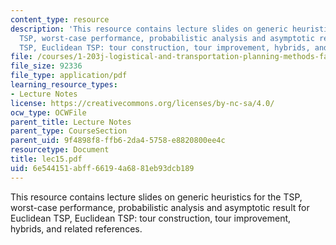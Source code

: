```yaml
---
content_type: resource
description: 'This resource contains lecture slides on generic heuristics for the
  TSP, worst-case performance, probabilistic analysis and asymptotic result for Euclidean
  TSP, Euclidean TSP: tour construction, tour improvement, hybrids, and related references.'
file: /courses/1-203j-logistical-and-transportation-planning-methods-fall-2006/6e544151abff66194a6881eb93dcb189_lec15.pdf
file_size: 92336
file_type: application/pdf
learning_resource_types:
- Lecture Notes
license: https://creativecommons.org/licenses/by-nc-sa/4.0/
ocw_type: OCWFile
parent_title: Lecture Notes
parent_type: CourseSection
parent_uid: 9f4898f8-ffb6-2da4-5758-e8820800ee4c
resourcetype: Document
title: lec15.pdf
uid: 6e544151-abff-6619-4a68-81eb93dcb189
---
```

This resource contains lecture slides on generic heuristics for the TSP, worst-case performance, probabilistic analysis and asymptotic result for Euclidean TSP, Euclidean TSP: tour construction, tour improvement, hybrids, and related references.